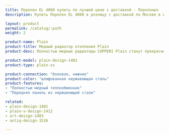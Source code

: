 ```yaml
---
title: Поролон EL 4060 купить по лучшей цене с доставкой - Поролоныч
description: Купить Поролон EL 4060 в розницу с доставкой по Москве в интернет-магазине Поролоныча.

layout: product
permalink: /catalog/:path
weight: 2

product-name: Plain
product-title: Медный радиатор отопления Plain
product-desc: Полностью медные радиаторы COPPERI Plain станут прекрасным дополнением к любому, даже самому строгому интерьеру, благодаря минималистичному дизайну и широкой цветовой гамме. Современная и надежная конструкция в сочетании с применяемыми материалами гарантирует стабильный и равномерный обогрев помещения в любые морозы.

product-model: plain-design-1402
product-type: plain-ss

product-connection: "боковое, нижнее"
product-color: "шлифованная нержавеющая сталь"
product-features:
- "Полностью медный теплообменник"
- "Передняя панель из нержавеющей стали"

related:
- plain-design-1401
- plain-v-design-1412
- art-design-1403
- antiq-design-1526

---
```

